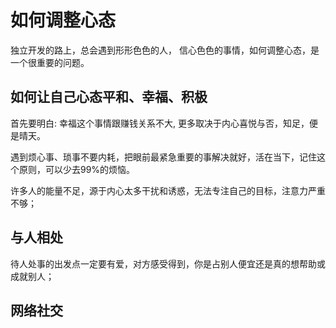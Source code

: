 # 如何调整心态
独立开发的路上，总会遇到形形色色的人， 信心色色的事情，如何调整心态，是一个很重要的问题。

## 如何让自己心态平和、幸福、积极

首先要明白: 幸福这个事情跟赚钱关系不大, 更多取决于内心喜悦与否，知足，便是晴天。

遇到烦心事、琐事不要内耗，把眼前最紧急重要的事解决就好，活在当下，记住这个原则，可以少去99%的烦恼。

许多人的能量不足，源于内心太多干扰和诱惑，无法专注自己的目标，注意力严重不够；

## 与人相处
待人处事的出发点一定要有爱，对方感受得到，你是占别人便宜还是真的想帮助或成就别人；

## 网络社交